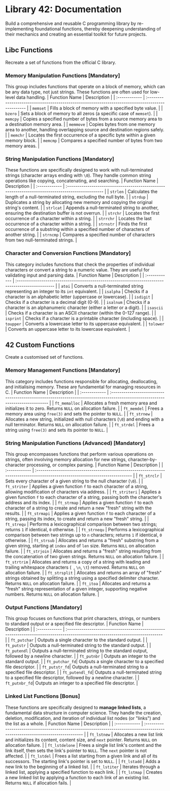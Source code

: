 # Library 42: Documentation
Build a comprehensive and reusable C programming library by re-implementing foundational functions, thereby deepening understanding of their mechanics and creating an essential toolkit for future projects.

## Libc Functions
Recreate a set of functions from the official C library.

### Memory Manipulation Functions [Mandatory]
This group includes functions that operate on a block of memory, which can be any data type, not just strings. These functions are often used for low-level data handling.
| Function Name | Description |
| :------------ | :------------------------------------------------------------------------------------------------ |
| `memset` | Fills a block of memory with a specified byte value. |
| `bzero` | Sets a block of memory to all zeros (a specific case of `memset`). |
| `memcpy` | Copies a specified number of bytes from a source memory area to a destination memory area. |
| `memmove` | Copies bytes from one memory area to another, handling overlapping source and destination regions safely. |
| `memchr` | Locates the first occurrence of a specific byte within a given memory block. |
| `memcmp` | Compares a specified number of bytes from two memory areas. |

### String Manipulation Functions [Mandatory]
These functions are specifically designed to work with null-terminated strings (character arrays ending with `\0`). They handle common string operations like copying, concatenating, and searching.
| Function Name | Description |
| :------------ | :------------------------------------------------------------------------------------------------ |
| `strlen` | Calculates the length of a null-terminated string, excluding the null byte. |
| `strdup` | Duplicates a string by allocating new memory and copying the original string's content. |
| `strlcat` | Appends a null-terminated string to another, ensuring the destination buffer is not overrun. |
| `strchr` | Locates the first occurrence of a character within a string. |
| `strrchr` | Locates the last occurrence of a character within a string. |
| `strnstr` | Finds the first occurrence of a substring within a specified number of characters of another string. |
| `strncmp` | Compares a specified number of characters from two null-terminated strings. |

### Character and Conversion Functions [Mandatory]
This category includes functions that check the properties of individual characters or convert a string to a numeric value. They are useful for validating input and parsing data.
| Function Name | Description |
| :------------ | :------------------------------------------------------------------------------------------------ |
| `atoi` | Converts a null-terminated string representing an integer to its `int` equivalent. |
| `isalpha` | Checks if a character is an alphabetic letter (uppercase or lowercase). |
| `isdigit` | Checks if a character is a decimal digit (0-9). |
| `isalnum` | Checks if a character is an alphanumeric character (either a letter or a digit). |
| `isascii` | Checks if a character is an ASCII character (within the 0-127 range). |
| `isprint` | Checks if a character is a printable character (including space). |
| `toupper` | Converts a lowercase letter to its uppercase equivalent. |
| `tolower` | Converts an uppercase letter to its lowercase equivalent. |

## 42 Custom Functions
Create a customised set of functions.

### Memory Management Functions [Mandatory]
This category includes functions responsible for allocating, deallocating, and initialising memory. These are fundamental for managing resources in C.
| Function Name | Description |
| :------------ | :----------------------------------------------------------------------------------------------------------------------------- |
| `ft_memalloc` | Allocates a fresh memory area and initializes it to zero. Returns `NULL` on allocation failure. |
| `ft_memdel` | Frees a memory area using `free(3)` and sets the pointer to `NULL`. |
| `ft_strnew` | Allocates a new string, initialized with null characters (`\0`) and ending with a null terminator. Returns `NULL` on allocation failure. |
| `ft_strdel` | Frees a string using `free(3)` and sets its pointer to `NULL`. |

### String Manipulation Functions (Advanced) [Mandatory]
This group encompasses functions that perform various operations on strings, often involving memory allocation for new strings, character-by-character processing, or complex parsing.
| Function Name | Description |
| :------------ | :----------------------------------------------------------------------------------------------------------------------------- |
| `ft_strclr` | Sets every character of a given string to the null character (`\0`). |
| `ft_striter` | Applies a given function `f` to each character of a string, allowing modification of characters via address. |
| `ft_striteri` | Applies a given function `f` to each character of a string, passing both the character's address and its index. |
| `ft_strmap` | Applies a given function `f` to each character of a string to create and return a new "fresh" string with the results. |
| `ft_strmapi` | Applies a given function `f` to each character of a string, passing its index, to create and return a new "fresh" string. |
| `ft_strequ` | Performs a lexicographical comparison between two strings; returns `1` if identical, `0` otherwise. |
| `ft_strnequ` | Performs a lexicographical comparison between two strings up to `n` characters; returns `1` if identical, `0` otherwise. |
| `ft_strsub` | Allocates and returns a "fresh" substring from a given string, starting at `index` and of `len` size. Returns `NULL` on allocation failure. |
| `ft_strjoin` | Allocates and returns a "fresh" string resulting from the concatenation of two given strings. Returns `NULL` on allocation failure. |
| `ft_strtrim` | Allocates and returns a copy of a string with leading and trailing whitespace characters (` `, `\n`, `\t`) removed. Returns `NULL` on allocation failure. |
| `ft_strsplit` | Allocates and returns an array of "fresh" strings obtained by splitting a string using a specified delimiter character. Returns `NULL` on allocation failure. |
| `ft_itoa` | Allocates and returns a "fresh" string representation of a given integer, supporting negative numbers. Returns `NULL` on allocation failure. |

### Output Functions [Mandatory]
This group focuses on functions that print characters, strings, or numbers to standard output or a specified file descriptor.
| Function Name | Description |
| :------------ | :----------------------------------------------------------------------------------------------------------------------------- |
| `ft_putchar` | Outputs a single character to the standard output. |
| `ft_putstr` | Outputs a null-terminated string to the standard output. |
| `ft_putendl` | Outputs a null-terminated string to the standard output, followed by a newline character. |
| `ft_putnbr` | Outputs an integer to the standard output. |
| `ft_putchar_fd`| Outputs a single character to a specified file descriptor. |
| `ft_putstr_fd`| Outputs a null-terminated string to a specified file descriptor. |
| `ft_putendl_fd`| Outputs a null-terminated string to a specified file descriptor, followed by a newline character. |
| `ft_putnbr_fd`| Outputs an integer to a specified file descriptor. |

### Linked List Functions [Bonus]
These functions are specifically designed to **manage linked lists**, a fundamental data structure in computer science. They handle the creation, deletion, modification, and iteration of individual list nodes (or "links") and the list as a whole.
| Function Name | Description |
| :------------ | :----------------------------------------------------------------------------------------------------------------------------- |
| `ft_lstnew` | Allocates a new list link and initializes its content, content size, and `next` pointer. Returns `NULL` on allocation failure. |
| `ft_lstdelone` | Frees a single list link's content and the link itself, then sets the link's pointer to `NULL`. The `next` pointer is not affected. |
| `ft_lstdel` | Frees a list starting from a given link and all of its successors. The starting link's pointer is set to `NULL`. |
| `ft_lstadd` | Adds a new link to the beginning of a linked list. |
| `ft_lstiter` | Iterates through a linked list, applying a specified function to each link. |
| `ft_lstmap` | Creates a new linked list by applying a function to each link of an existing list. Returns `NULL` if allocation fails. |
